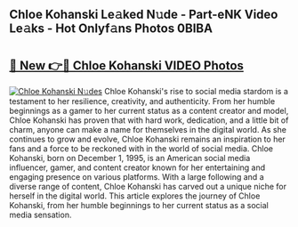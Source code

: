 ## Chloe Kohanski Le𝚊ked N𝚞de - Part-eNK Video Le𝚊ks - Hot Onlyf𝚊ns Photos 0BIBA

# <h2><a href="http://ac33978.deff.icu/?id=Chloe+Kohanski">🔗 New 👉🔴 Chloe Kohanski VIDEO Photos</a></h2>

[![Chloe Kohanski N𝚞des](https://i.imgur.com/rIISA9y.gif)](http://ac33978.deff.icu/?id=Chloe+Kohanski)
Chloe Kohanski's rise to social media stardom is a testament to her resilience, creativity, and authenticity. From her humble beginnings as a gamer to her current status as a content creator and model, Chloe Kohanski has proven that with hard work, dedication, and a little bit of charm, anyone can make a name for themselves in the digital world. As she continues to grow and evolve, Chloe Kohanski remains an inspiration to her fans and a force to be reckoned with in the world of social media. Chloe Kohanski, born on December 1, 1995, is an American social media influencer, gamer, and content creator known for her entertaining and engaging presence on various platforms. With a large following and a diverse range of content, Chloe Kohanski has carved out a unique niche for herself in the digital world. This article explores the journey of Chloe Kohanski, from her humble beginnings to her current status as a social media sensation.
